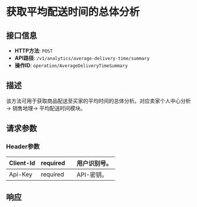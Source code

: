 # 获取平均配送时间的总体分析

## 接口信息

- **HTTP方法**: `POST`
- **API路径**: `/v1/analytics/average-delivery-time/summary`
- **操作ID**: `operation/AverageDeliveryTimeSummary`

## 描述

该方法可用于获取商品配送至买家的平均时间的总体分析。对应卖家个人中心分析→ 销售地理→ 平均配送时间模块。

## 请求参数

### Header参数

| Client-Id | required |  | 用户识别号。 |
|---|---|---|---|
| Api-Key | required |  | API-密钥。 |

## 响应
